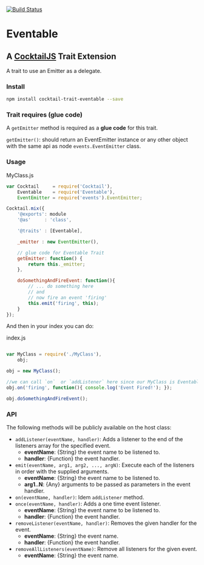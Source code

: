 [![Build Status](https://travis-ci.org/CocktailJS/cocktail-trait-eventable.png?branch=master)](https://travis-ci.org/CocktailJS/cocktail-trait-eventable)

# Eventable
## A [CocktailJS](http://cocktailjs.github.io) Trait Extension

A trait to use an Emitter as a delegate.

### Install

````bash
npm install cocktail-trait-eventable --save
````

### Trait requires (glue code)

A `getEmitter` method is required as a **glue code** for this trait.

`getEmitter()`: should return an EventEmitter instance or any other object with the same api as node `events.EventEmitter` class.

### Usage

MyClass.js

````javascript
var Cocktail     = require('Cocktail'),
    Eventable    = require('Eventable'),
    EventEmitter = require('events').EventEmitter;

Cocktail.mix({
    '@exports': module
    '@as'     : 'class',

    '@traits' : [Eventable],

    _emitter : new EventEmitter(),

    // glue code for Eventable Trait
    getEmitter: function() {
        return this._emitter;
    },

    doSomethingAndFireEvent: function(){
        // ... do something here
        // and
        // now fire an event 'firing'
        this.emit('firing', this);
    }
});
````

And then in your index you can do:

index.js

````javascript

var MyClass = require('./MyClass'),
    obj;

obj = new MyClass();

//we can call `on`  or `addListener` here since our MyClass is Eventable
obj.on('firing', function(){ console.log('Event Fired!'); });

obj.doSomethingAndFireEvent();
````

### API

The following methods will be publicly available on the host class:

- `addListener(eventName, handler)`: Adds a listener to the end of the listeners array for the specified event.
    - **eventName**: {String} the event name to be listened to.
    - **handler**: {Function} the event handler.
- `emit(eventName, arg1, arg2, ..., argN)`: Execute each of the listeners in order with the supplied arguments.
    - **eventName**: {String} the event name to be listened to.
    - **arg1..N**: {Any} arguments to be passed as parameters in the event handler.
- `on(eventName, handler)`: Idem `addListener` method.
- `once(eventName, handler)`: Adds a one time event listener.
    - **eventName**: {String} the event name to be listened to.
    - **handler**: {Function} the event handler.
- `removeListener(eventName, handler)`: Removes the given handler for the event.
    - **eventName**: {String} the event name.
    - **handler**: {Function} the event handler.
- `removeAllListeners(eventName)`: Remove all listeners for the given event.
    - **eventName**: {String} the event name.

